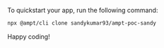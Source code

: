 To quickstart your app, run the following command: 

```bash
npx @ampt/cli clone sandykumar93/ampt-poc-sandy
```

Happy coding!